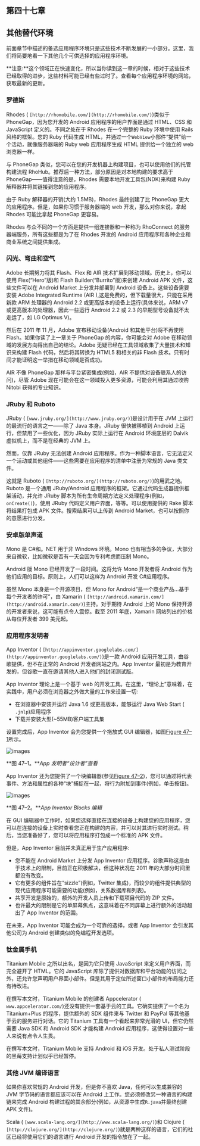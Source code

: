 ## 第四十七章

## 其他替代环境

前面章节中描述的备选应用程序环境只是这些技术不断发展的一小部分。这里，我们将简要地看一下其他几个可供选择的应用程序环境。

**注意:**这个领域正在快速变化，所以当你读到这一章的时候，相对于这些技术已经取得的进步，这些材料可能已经有些过时了。查看每个应用程序环境的网站，获取最新的更新。

### 罗德斯

Rhodes ( `[http://rhomobile.com/](http://rhomobile.com/)`)类似于 PhoneGap，因为您开发的 Android 应用程序的用户界面是通过 HTML、CSS 和 JavaScript 定义的。不同之处在于 Rhodes 在一个完整的 Ruby 环境中使用 Rails 风格的框架。您的 Ruby 代码生成 HTML，并通过一个`WebView`小部件“提供”给一个活动，就像服务器端的 Ruby web 应用程序生成 HTML 提供给一个独立的 web 浏览器一样。

与 PhoneGap 类似，您可以在您的开发机器上构建项目，也可以使用他们的托管构建流程 RhoHub。推荐后一种方法，部分原因是对本地构建的要求高于 PhoneGap——值得注意的是，Rhodes 需要本地开发工具包(NDK)来构建 Ruby 解释器并将其链接到您的应用程序。

由于 Ruby 解释器的开销(大约 1.5MB)，Rhodes 最终创建了比 PhoneGap 更大的应用程序。但是，如果你习惯于服务器端的 web 开发，那么对你来说，拿起 Rhodes 可能比拿起 PhoneGap 更容易。

Rhodes 与众不同的一个方面是提供一组连接器和一种称为 RhoConnect 的服务器端服务，所有这些都是为了在 Rhodes 开发的 Android 应用程序和各种企业和商业系统之间提供集成。

### 闪光、弯曲和空气

Adobe 长期努力将其 Flash、Flex 和 AIR 技术扩展到移动领域。历史上，你可以使用 Flex(“Hero”版)和 Flash Builder(“Burrito”版)来创建 Android APK 文件，这些文件可以在 Android Market 上分发并部署到 Android 设备上。这些设备需要安装 Adobe Integrated Runtime (AIR ),这是免费的，但下载量很大，只能在采用新款 ARM 处理器的 Android 2.2 或更高版本的设备上运行(具体来说，ARM v7 或更高版本的处理器，因此一些运行 Android 2.2 或 2.3 的早期型号设备就不太走运了，如 LG Optimus V)。

然后在 2011 年 11 月，Adobe 宣布移动设备(Android 和其他平台)将不再使用 Flash。如果你读了上一章关于 PhoneGap 的内容，你可能会对 Adobe 在移动领域的发展方向得出自己的结论。Adobe 无疑已经在工具领域收集了大量技术和知识来构建 Flash 代码，然后将其转换为 HTML5 和相关的非 Flash 技术。只有时间才能证明这一举措在移动领域是否成功。

AIR 不像 PhoneGap 那样与平台紧密集成(例如，AIR 不提供对设备联系人的访问)，尽管 Adobe 现在可能会在这一领域投入更多资源，可能会利用其通过收购 Nitobi 获得的专业知识。

### JRuby 和 Ruboto

JRuby ( `[www.jruby.org/](http://www.jruby.org/)`)是设计用于在 JVM 上运行的最流行的语言之一——除了 Java 本身。JRuby 很快被移植到 Android 上运行，但禁用了一些优化，因为 JRuby 实际上运行在 Android 环境底层的 Dalvik 虚拟机上，而不是在经典的 JVM 上。

然而，仅靠 JRuby 无法创建 Android 应用程序。作为一种脚本语言，它无法定义一个活动或其他组件——这些需要在应用程序的清单中注册为常规的 Java 类文件。

这就是 Ruboto ( `[http://ruboto.org/](http://ruboto.org/)`)的用武之地。Ruboto 是一个通用 JRuby/Android 应用程序的框架。它通过代码生成器提供框架活动，并允许 JRuby 脚本为所有生命周期方法定义处理程序(例如，`onCreate()`)，使用 JRuby 代码定义用户界面，等等。可以使用提供的 Rake 脚本将结果打包成 APK 文件。搜索结果可以上传到 Android Market，也可以按照你的意愿进行分发。

### 安卓版单声道

Mono 是 C#和。NET 用于非 Windows 环境。Mono 也有相当多的争议，大部分来自微软，比如微软是否有一天会因为专利考虑而压制 Mono。

Android 版 Mono 已经开发了一段时间。这将允许 Mono 开发者将 Android 作为他们应用的目标。原则上，人们可以这样为 Android 开发 C#应用程序。

虽然 Mono 本身是一个开源项目，但 Mono for Android“是一个商业产品...基于每个开发者的许可”，由 Xamarin ( `[http://android.xamarin.com/](http://android.xamarin.com/)`)主持。对于期待 Android 上的 Mono 保持开源的开发者来说，这可能有点令人震惊。截至 2011 年底，Xamarin 网站列出的价格从每位开发者 399 美元起。

### 应用程序发明者

App Inventor ( `[http://appinventor.googlelabs.com/](http://appinventor.googlelabs.com/)`)是一款 Android 应用开发工具，由谷歌提供，但不在正常的 Android 开发者网站之内。App Inventor 最初是为教育开发的，但谷歌一直在邀请其他人进入他们的封闭测试版。

App Inventor 理论上是一个基于 web 的开发工具。在这里，“理论上”意味着，在实践中，用户必须在浏览器之外做大量的工作来设置一切:

*   在浏览器中安装并运行 Java 1.6 或更高版本，能够运行 Java Web Start ( `.jnlp`)应用程序
*   下载并安装大型(~55MB)客户端工具集

设置完成后，App Inventor 会为您提供一个拖放式 GUI 编辑器，如图[Figure 47–1](#fig_47_1)所示。

![images](images/4701.jpg)

**图 47–1。***App 发明者“设计者”查看*

App Inventor 还为您提供了一个块编辑器(参见[Figure 47–2](#fig_47_2))，您可以通过将代表事件、方法和属性的各种“块”捕捉在一起，将行为附加到事件(例如，单击按钮)。

![images](images/4702.jpg)

**图 47–2。***App Inventor Blocks 编辑*

在 GUI 编辑器中工作时，如果您选择直接在连接的设备上构建您的应用程序，您可以在连接的设备上实时查看您正在构建的内容，并可以对其进行实时测试。稍后，当您准备好了，您可以将应用程序打包成一个标准的 APK 文件。

但是，App Inventor 目前并未真正用于生产应用程序:

*   您不能在 Android Market 上分发 App Inventor 应用程序。谷歌声称这是由于技术上的限制，目前正在积极解决，但这种状况在 2011 年的大部分时间里都没有改变。
*   它有更多的组件旨在“sizzle”(例如，Twitter 集成)，而较少的组件提供典型的现代应用程序可能需要的功能(例如，关系数据库和列表)。
*   共享开发是原始的，额外的开发人员上传和下载项目代码的 ZIP 文件。
*   也许最大的限制是它的单屏幕焦点，这意味着在不同屏幕上进行额外的活动超出了 App Inventor 的范围。

在未来，App Inventor 可能会成为一个可靠的选择，或者 App Inventor 会引发其他公司为 Android 创建类似的免编程开发选项。

### 钛金属手机

Titanium Mobile 之所以出名，是因为它只使用 JavaScript 来定义用户界面，而完全避开了 HTML。它的 JavaScript 库除了提供对数据库和平台功能的访问之外，还允许您声明用户界面小部件。但是其用于定位所述窗口小部件的布局能力还有待改进。

在撰写本文时，Titanium Mobile 的创建者 Appcelerator ( `www.appcelerator.com/`)还没有提供一套基于云的工具。它确实提供了一个名为 Titanium+Plus 的程序，提供额外的 SDK 组件来与 Twitter 和 PayPal 等其他基于云的服务进行对话。它的 Titanium 工具有一个看起来非常光滑的 UI，但它仍然需要 Java SDK 和 Android SDK 才能构建 Android 应用程序，这使得设置对一些人来说有点令人生畏。

在撰写本文时，Titanium Mobile 支持 Android 和 iOS 开发。处于私人测试阶段的黑莓支持计划似乎已经暂停。

### 其他 JVM 编译语言

如果你喜欢常规的 Android 开发，但是你不喜欢 Java，任何可以生成兼容的 JVM 字节码的语言都应该可以在 Android 上工作。您必须修改另一种语言的构建链来完成 Android 构建过程的其余部分(例如，从资源中生成`R.java`并最终创建 APK 文件)。

Scala ( `[www.scala-lang.org/](http://www.scala-lang.org/)`)和 Clojure ( `[http://clojure.org/](http://clojure.org/)`)就是两种这样的语言，它们的社区已经将使用它们的语言进行 Android 开发的指令放在了一起。